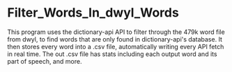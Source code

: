# Filter_Words_In_dwyl_Words
This program uses the dictionary-api API to filter through the 479k word file from dwyl, to find words that are only found in dictionary-api's database. It then stores every word into a .csv file, automatically writing every API fetch in real time. The out .csv file has stats including each output word and its part of speech, and more.
